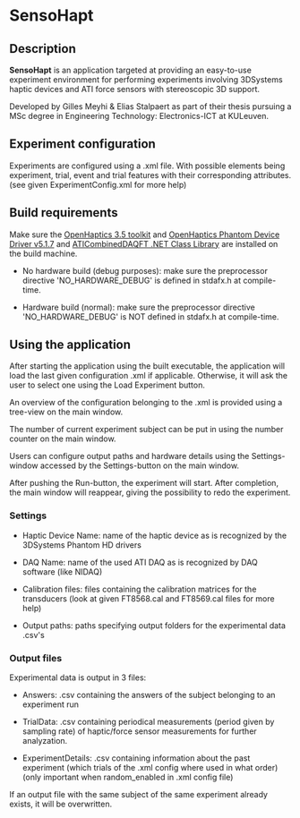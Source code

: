 # SensoHapt

## Description
**SensoHapt** is an application targeted at providing an easy-to-use experiment environment 
for performing experiments involving 3DSystems haptic devices and ATI force sensors with stereoscopic 3D support.

Developed by Gilles Meyhi & Elias Stalpaert as part of their thesis pursuing a MSc degree in Engineering Technology: Electronics-ICT at KULeuven.

## Experiment configuration
Experiments are configured using a .xml file.
With possible elements being experiment, trial, event and trial features with their corresponding attributes.
(see given ExperimentConfig.xml for more help)


## Build requirements
Make sure the [OpenHaptics 3.5 toolkit](https://3dssupport.microsoftcrmportals.com/knowledgebase/article/KA-03459/en-us) and
[OpenHaptics Phantom Device Driver v5.1.7](https://3dssupport.microsoftcrmportals.com/knowledgebase/article/KA-01460/en-us) and
[ATICombinedDAQFT .NET Class Library](https://www.ati-ia.com/Products/ft/software/daq_software.aspx) are installed on the build machine.

- No hardware build (debug purposes): make sure the preprocessor directive 'NO_HARDWARE_DEBUG' is defined in stdafx.h at compile-time.

- Hardware build (normal):  make sure the preprocessor directive 'NO_HARDWARE_DEBUG' is NOT defined in stdafx.h at compile-time.

## Using the application
After starting the application using the built executable, the application will load the last given configuration .xml if applicable.
Otherwise, it will ask the user to select one using the Load Experiment button.

An overview of the configuration belonging to the .xml is provided using a tree-view on the main window.

The number of current experiment subject can be put in using the number counter on the main window.

Users can configure output paths and hardware details using the Settings-window accessed by the Settings-button on the main window.

After pushing the Run-button, the experiment will start. After completion, the main window will reappear, giving the possibility to redo the experiment.

### Settings

- Haptic Device Name: name of the haptic device as is recognized by the 3DSystems Phantom HD drivers

- DAQ Name: name of the used ATI DAQ as is recognized by DAQ software (like NIDAQ)

- Calibration files: files containing the calibration matrices for the transducers
(look at given FT8568.cal and FT8569.cal files for more help)

- Output paths: paths specifying output folders for the experimental data .csv's

### Output files
Experimental data is output in 3 files:

- Answers: .csv containing the answers of the subject belonging to an experiment run

- TrialData: .csv containing periodical measurements (period given by sampling rate) of haptic/force sensor measurements for further analyzation.

- ExperimentDetails: .csv containing information about the past experiment (which trials of the .xml config where used in what order)
(only important when random_enabled in .xml config file)

If an output file with the same subject of the same experiment already exists, it will be overwritten.